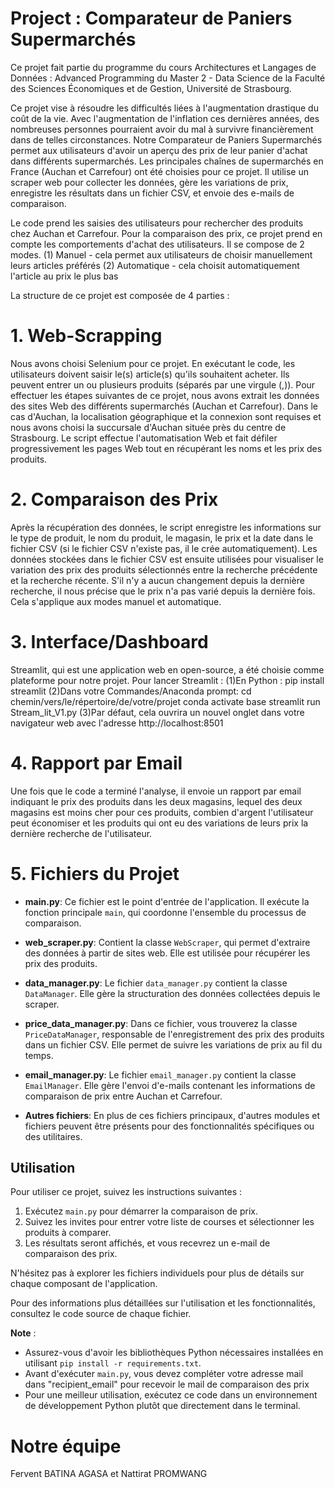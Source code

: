 # Project : Comparateur de Paniers Supermarchés
Ce projet fait partie du programme du cours Architectures et Langages de Données : Advanced Programming du Master 2 - Data Science de la Faculté des Sciences Économiques et de Gestion, Université de Strasbourg.

Ce projet vise à résoudre les difficultés liées à l'augmentation drastique du coût de la vie. Avec l'augmentation de l'inflation ces dernières années, des nombreuses personnes pourraient avoir du mal à survivre financièrement dans de telles circonstances. Notre Comparateur de Paniers Supermarchés permet aux utilisateurs d'avoir un aperçu des prix de leur panier d'achat dans différents supermarchés. Les principales chaînes de supermarchés en France (Auchan et Carrefour) ont été choisies pour ce projet.
Il utilise un scraper web pour collecter les données, gère les variations de prix, enregistre les résultats dans un fichier CSV, et envoie des e-mails de comparaison.

Le code prend les saisies des utilisateurs pour rechercher des produits chez Auchan et Carrefour. Pour la comparaison des prix, ce projet prend en compte les comportements d'achat des utilisateurs. Il se compose de 2 modes.
          (1) Manuel - cela permet aux utilisateurs de choisir manuellement leurs articles préférés
          (2) Automatique - cela choisit automatiquement l'article au prix le plus bas

La structure de ce projet est composée de 4 parties :

# 1. Web-Scrapping
Nous avons choisi Selenium pour ce projet. En exécutant le code, les utilisateurs doivent saisir le(s) article(s) qu'ils souhaitent acheter. Ils peuvent entrer un ou plusieurs produits (séparés par une virgule (,)). Pour effectuer les étapes suivantes de ce projet, nous avons extrait les données des sites Web des différents supermarchés (Auchan et Carrefour). Dans le cas d'Auchan, la localisation géographique et la connexion sont requises et nous avons choisi la succursale d'Auchan située près du centre de Strasbourg. Le script effectue l'automatisation Web et fait défiler progressivement les pages Web tout en récupérant les noms et les prix des produits.
# 2. Comparaison des Prix
Après la récupération des données, le script enregistre les informations sur le type de produit, le nom du produit, le magasin, le prix et la date dans le fichier CSV (si le fichier CSV n'existe pas, il le crée automatiquement). Les données stockées dans le fichier CSV est ensuite utilisées pour visualiser le variation des prix des produits sélectionnés entre la recherche précédente et la recherche récente. S'il n'y a aucun changement depuis la dernière recherche, il nous précise que le prix n'a pas varié depuis la dernière fois. Cela s'applique aux modes manuel et automatique.
# 3. Interface/Dashboard
Streamlit, qui est une application web en open-source, a été choisie comme plateforme pour notre projet.
Pour lancer Streamlit :
(1)En Python : pip install streamlit
(2)Dans votre Commandes/Anaconda prompt:
cd chemin/vers/le/répertoire/de/votre/projet
conda activate base
streamlit run Stream_lit_V1.py
(3)Par défaut, cela ouvrira un nouvel onglet dans votre navigateur web avec l'adresse http://localhost:8501
# 4. Rapport par Email
Une fois que le code a terminé l'analyse, il envoie un rapport par email indiquant le prix des produits dans les deux magasins, lequel des deux magasins est moins cher pour ces produits, combien d'argent l'utilisateur peut économiser et les produits qui ont eu des variations de leurs prix la dernière recherche de l'utilisateur.
# 5. Fichiers du Projet

- **main.py**: Ce fichier est le point d'entrée de l'application. Il exécute la fonction principale `main`, qui coordonne l'ensemble du processus de comparaison.

- **web_scraper.py**: Contient la classe `WebScraper`, qui permet d'extraire des données à partir de sites web. Elle est utilisée pour récupérer les prix des produits.

- **data_manager.py**: Le fichier `data_manager.py` contient la classe `DataManager`. Elle gère la structuration des données collectées depuis le scraper.

- **price_data_manager.py**: Dans ce fichier, vous trouverez la classe `PriceDataManager`, responsable de l'enregistrement des prix des produits dans un fichier CSV. Elle permet de suivre les variations de prix au fil du temps.

- **email_manager.py**: Le fichier `email_manager.py` contient la classe `EmailManager`. Elle gère l'envoi d'e-mails contenant les informations de comparaison de prix entre Auchan et Carrefour.

- **Autres fichiers**: En plus de ces fichiers principaux, d'autres modules et fichiers peuvent être présents pour des fonctionnalités spécifiques ou des utilitaires.

## Utilisation

Pour utiliser ce projet, suivez les instructions suivantes :
1. Exécutez `main.py` pour démarrer la comparaison de prix.
2. Suivez les invites pour entrer votre liste de courses et sélectionner les produits à comparer.
3. Les résultats seront affichés, et vous recevrez un e-mail de comparaison des prix.

N'hésitez pas à explorer les fichiers individuels pour plus de détails sur chaque composant de l'application.

Pour des informations plus détaillées sur l'utilisation et les fonctionnalités, consultez le code source de chaque fichier.

**Note** : 
- Assurez-vous d'avoir les bibliothèques Python nécessaires installées en utilisant `pip install -r requirements.txt`.
- Avant d'exécuter `main.py`, vous devez compléter votre adresse mail dans "recipient_email" pour recevoir le mail de comparaison des prix
- Pour une meilleur utilisation, exécutez ce code dans un environnement de développement Python plutôt que directement dans le terminal.

# Notre équipe
Fervent BATINA AGASA et Nattirat PROMWANG
